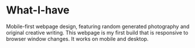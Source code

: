 # What-I-have
Mobile-first webpage design, featuring random generated photography and original creative writing.
This webpage is my first build that is responsive to browser window changes. It works on mobile and desktop.

